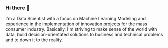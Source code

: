 ### Hi there 👋

I'm a Data Scientist with a focus on Machine Learning Modeling and experience in the implementation of innovation projects for the mass consumer industry. Basically, I'm striving to make sense of the world with data, build decision-orientated solutions to business and technical problems and to down it to the reality.
